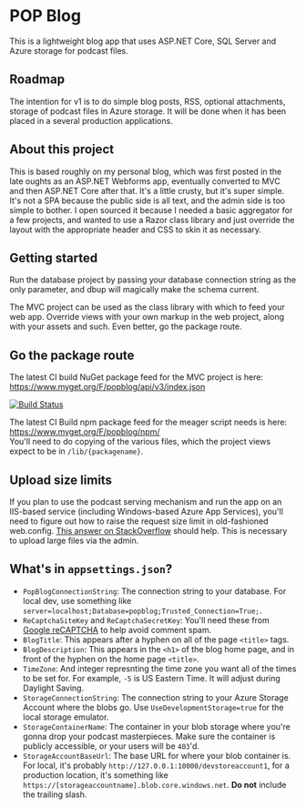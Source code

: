 # POP Blog

This is a lightweight blog app that uses ASP.NET Core, SQL Server and Azure storage for podcast files.

## Roadmap

The intention for v1 is to do simple blog posts, RSS, optional attachments, storage of podcast files in Azure storage. It will be done when it has been placed in a several production applications.

## About this project

This is based roughly on my personal blog, which was first posted in the late oughts as an ASP.NET Webforms app, eventually converted to MVC and then ASP.NET Core after that. It's a little crusty, but it's super simple. It's not a SPA because the public side is all text, and the admin side is too simple to bother. I open sourced it because I needed a basic aggregator for a few projects, and wanted to use a Razor class library and just override the layout with the appropriate header and CSS to skin it as necessary.

## Getting started

Run the database project by passing your database connection string as the only parameter, and dbup will magically make the schema current.

The MVC project can be used as the class library with which to feed your web app. Override views with your own markup in the web project, along with your assets and such. Even better, go the package route.

## Go the package route

The latest CI build NuGet package feed for the MVC project is here:  
https://www.myget.org/F/popblog/api/v3/index.json 

[![Build Status](https://dev.azure.com/popw/POP%20Blog/_apis/build/status/POP%20Blog-ASP.NET%20Core-CI?branchName=main)](https://dev.azure.com/popw/POP%20Blog/_build/latest?definitionId=6&branchName=main)

The latest CI Build npm package feed for the meager script needs is here:  
https://www.myget.org/F/popblog/npm/  
You'll need to do copying of the various files, which the project views expect to be in `/lib/{packagename}`.

## Upload size limits

If you plan to use the podcast serving mechanism and run the app on an IIS-based service (including Windows-based Azure App Services), you'll need to figure out how to raise the request size limit in old-fashioned web.config. [This answer on StackOverflow](https://stackoverflow.com/a/47112438/99897) should help. This is necessary to upload large files via the admin.

## What's in `appsettings.json`?

* `PopBlogConnectionString`: The connection string to your database. For local dev, use something like `server=localhost;Database=popblog;Trusted_Connection=True;`.
* `ReCaptchaSiteKey` and `ReCaptchaSecretKey`: You'll need these from [Google reCAPTCHA](https://www.google.com/recaptcha) to help avoid comment spam.
* `BlogTitle`: This appears after a hyphen on all of the page `<title>` tags.
* `BlogDescription`: This appears in the `<h1>` of the blog home page, and in front of the hyphen on the home page `<title>`.
* `TimeZone`: And integer represnting the time zone you want all of the times to be set for. For example, `-5` is US Eastern Time. It will adjust during Daylight Saving.
* `StorageConnectionString`: The connection string to your Azure Storage Account where the blobs go. Use `UseDevelopmentStorage=true` for the local storage emulator.
* `StorageContainerName`: The container in your blob storage where you're gonna drop your podcast masterpieces. Make sure the container is publicly accessible, or your users will be `403`'d.
* `StorageAccountBaseUrl`: The base URL for where your blob container is. For local, it's probably `http://127.0.0.1:10000/devstoreaccount1`, for a production location, it's something like `https://[storageaccountname].blob.core.windows.net`. **Do not** include the trailing slash.